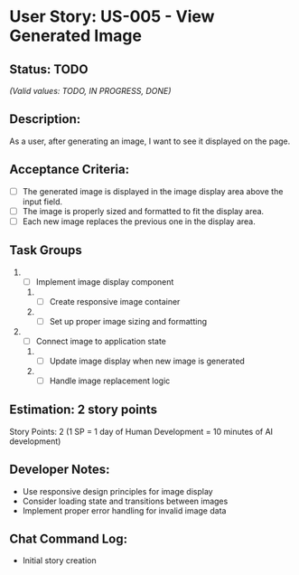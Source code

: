 # User Story: US-005 - View Generated Image

## Status: TODO  
*(Valid values: TODO, IN PROGRESS, DONE)*

## Description:

As a user, after generating an image, I want to see it displayed on the page.

## Acceptance Criteria:

- [ ] The generated image is displayed in the image display area above the input field.
- [ ] The image is properly sized and formatted to fit the display area.
- [ ] Each new image replaces the previous one in the display area.

## Task Groups

1. - [ ] Implement image display component
   1. - [ ] Create responsive image container
   2. - [ ] Set up proper image sizing and formatting
2. - [ ] Connect image to application state
   1. - [ ] Update image display when new image is generated
   2. - [ ] Handle image replacement logic

## Estimation: 2 story points

Story Points: 2 (1 SP = 1 day of Human Development = 10 minutes of AI development)

## Developer Notes:

- Use responsive design principles for image display
- Consider loading state and transitions between images
- Implement proper error handling for invalid image data

## Chat Command Log:

- Initial story creation 